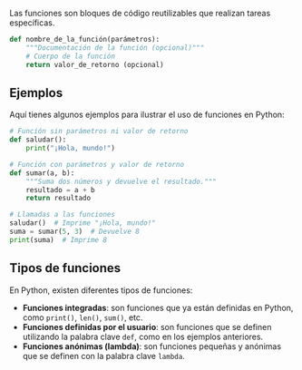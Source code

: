 Las funciones son bloques de código reutilizables que realizan tareas específicas.

```python
def nombre_de_la_función(parámetros):
    """Documentación de la función (opcional)"""
    # Cuerpo de la función
    return valor_de_retorno (opcional)
```

## Ejemplos

Aquí tienes algunos ejemplos para ilustrar el uso de funciones en Python:

```python
# Función sin parámetros ni valor de retorno
def saludar():
    print("¡Hola, mundo!")

# Función con parámetros y valor de retorno
def sumar(a, b):
    """Suma dos números y devuelve el resultado."""
    resultado = a + b
    return resultado

# Llamadas a las funciones
saludar()  # Imprime "¡Hola, mundo!"
suma = sumar(5, 3)  # Devuelve 8
print(suma)  # Imprime 8
```

## Tipos de funciones

En Python, existen diferentes tipos de funciones:

- **Funciones integradas**: son funciones que ya están definidas en Python, como `print()`, `len()`, `sum()`, etc.
- **Funciones definidas por el usuario**: son funciones que se definen utilizando la palabra clave `def`, como en los ejemplos anteriores.
- **Funciones anónimas (lambda)**: son funciones pequeñas y anónimas que se definen con la palabra clave `lambda`.